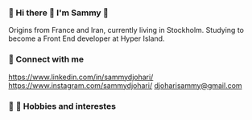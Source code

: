 ### :cherry_blossom: Hi there :wave: I'm Sammy :cherry_blossom:
Origins from France and Iran, currently living in Stockholm. Studying to become a Front End developer at Hyper Island.

### :love_letter: Connect with me
https://www.linkedin.com/in/sammydjohari/ https://www.instagram.com/sammydjohari/ djoharisammy@gmail.com 

### :motor_scooter: :ramen: Hobbies and interestes

<!--
**sammydjohari/sammydjohari** is a ✨ _special_ ✨ repository because its `README.md` (this file) appears on your GitHub profile.

Here are some ideas to get you started:

- 🔭 I’m currently working on ...
- 🌱 I’m currently learning ...
- 👯 I’m looking to collaborate on ...
- 🤔 I’m looking for help with ...
- 💬 Ask me about ...
- 📫 How to reach me: ...
- 😄 Pronouns: ...
- ⚡ Fun fact: ...
-->
